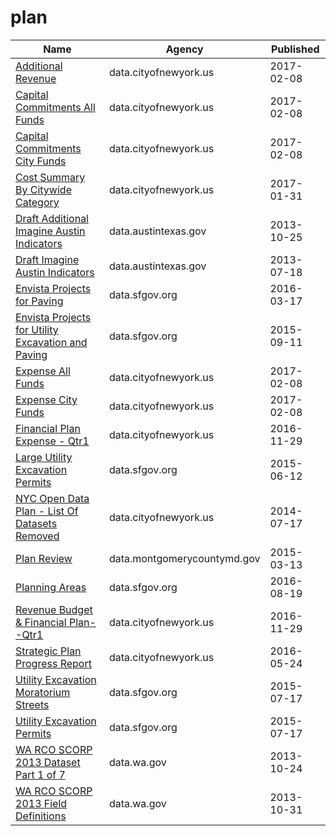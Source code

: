 # plan

Name | Agency | Published
---- | ---- | ---------
[Additional Revenue](../datasets/hii3-dcun.md) | data.cityofnewyork.us | 2017-02-08
[Capital Commitments All Funds](../datasets/8fnh-fcum.md) | data.cityofnewyork.us | 2017-02-08
[Capital Commitments City Funds](../datasets/4vf7-wwbk.md) | data.cityofnewyork.us | 2017-02-08
[Cost Summary By Citywide Category](../datasets/9ddq-vbjj.md) | data.cityofnewyork.us | 2017-01-31
[Draft Additional Imagine Austin Indicators](../datasets/7dis-buys.md) | data.austintexas.gov | 2013-10-25
[Draft Imagine Austin Indicators](../datasets/d7k5-jyb8.md) | data.austintexas.gov | 2013-07-18
[Envista Projects for Paving](../datasets/bxqh-5px8.md) | data.sfgov.org | 2016-03-17
[Envista Projects for Utility Excavation and Paving](../datasets/sf93-6dmr.md) | data.sfgov.org | 2015-09-11
[Expense All Funds](../datasets/am45-6syq.md) | data.cityofnewyork.us | 2017-02-08
[Expense City Funds](../datasets/kzk6-y58k.md) | data.cityofnewyork.us | 2017-02-08
[Financial Plan Expense - Qtr1](../datasets/sqmu-2ixd.md) | data.cityofnewyork.us | 2016-11-29
[Large Utility Excavation Permits](../datasets/i926-ujnc.md) | data.sfgov.org | 2015-06-12
[NYC Open Data Plan - List Of Datasets Removed](../datasets/unw7-yyit.md) | data.cityofnewyork.us | 2014-07-17
[Plan Review](../datasets/s8xg-6upf.md) | data.montgomerycountymd.gov | 2015-03-13
[Planning Areas](../datasets/wf35-y6fh.md) | data.sfgov.org | 2016-08-19
[Revenue Budget & Financial Plan--Qtr1](../datasets/vf4p-p8ui.md) | data.cityofnewyork.us | 2016-11-29
[Strategic Plan Progress Report](../datasets/nja7-3m37.md) | data.cityofnewyork.us | 2016-05-24
[Utility Excavation Moratorium Streets](../datasets/5wbp-dwzt.md) | data.sfgov.org | 2015-07-17
[Utility Excavation Permits](../datasets/smdf-6c45.md) | data.sfgov.org | 2015-07-17
[WA RCO SCORP 2013 Dataset Part 1 of 7](../datasets/irc2-87d5.md) | data.wa.gov | 2013-10-24
[WA RCO SCORP 2013 Field Definitions](../datasets/yr5j-kyei.md) | data.wa.gov | 2013-10-31

